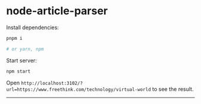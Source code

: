 # node-article-parser

Install dependencies:

```bash
pnpm i

# or yarn, npm
```

Start server:

```bash
npm start
```

Open `http://localhost:3102/?url=https://www.freethink.com/technology/virtual-world` to see the result.

---
